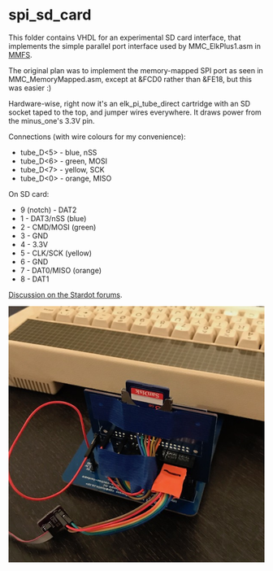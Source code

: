 spi_sd_card
===========

This folder contains VHDL for an experimental SD card interface, that
implements the simple parallel port interface used by MMC_ElkPlus1.asm
in [MMFS](https://github.com/hoglet67/MMFS/).

The original plan was to implement the memory-mapped SPI port as seen
in MMC_MemoryMapped.asm, except at &FCD0 rather than &FE18, but this
was easier :)

Hardware-wise, right now it's an elk_pi_tube_direct cartridge with an
SD socket taped to the top, and jumper wires everywhere.  It draws
power from the minus_one's 3.3V pin.

Connections (with wire colours for my convenience):

- tube_D<5> - blue, nSS
- tube_D<6> - green, MOSI
- tube_D<7> - yellow, SCK
- tube_D<0> - orange, MISO

On SD card:

- 9 (notch) - DAT2
- 1 - DAT3/nSS (blue)
- 2 - CMD/MOSI (green)
- 3 - GND
- 4 - 3.3V
- 5 - CLK/SCK (yellow)
- 6 - GND
- 7 - DAT0/MISO (orange)
- 8 - DAT1

[Discussion on the Stardot forums](http://www.stardot.org.uk/forums/viewtopic.php?f=3&t=12737&start=30#p170599).

![Photo of the hardware](elk_pi_tube_direct_sd_mmfs_600px.jpeg)

